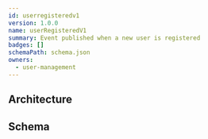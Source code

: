 ```yaml
---
id: userregisteredv1
version: 1.0.0
name: userRegisteredV1
summary: Event published when a new user is registered
badges: []
schemaPath: schema.json
owners:
  - user-management
---
```

## Architecture
<NodeGraph />


## Schema
<SchemaViewer file="schema.json" title="Message Schema" maxHeight="500" />
